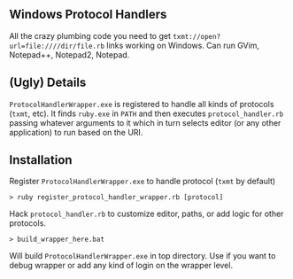 ## Windows Protocol Handlers

All the crazy plumbing code you need to get `txmt://open?url=file:////dir/file.rb`
links working on Windows. Can run GVim, Notepad++, Notepad2, Notepad.

## (Ugly) Details

`ProtocolHandlerWrapper.exe` is registered to handle all kinds of protocols
(`txmt`, etc). It finds `ruby.exe` in `PATH` and then executes
`protocol_handler.rb` passing whatever arguments to it which in turn selects
editor (or any other application) to run based on the URI. 

## Installation

Register `ProtocolHandlerWrapper.exe` to handle protocol (`txmt` by default)

    > ruby register_protocol_handler_wrapper.rb [protocol]

Hack `protocol_handler.rb` to customize editor, paths, or add logic for other
protocols.

    > build_wrapper_here.bat

Will build `ProtocolHandlerWrapper.exe` in top directory. Use if you want to
debug wrapper or add any kind of login on the wrapper level.